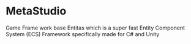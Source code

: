 # MetaStudio
Game Frame work base Entitas which is a super fast Entity Component System (ECS) Framework specifically made for C# and Unity
